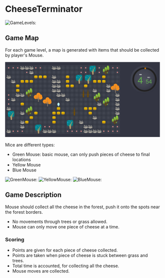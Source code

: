 # CheeseTerminator

![GameLevels:](https://github.com/TeamHeracles/Team-Work/blob/master/images/levels.jpg)


## Game Map

For each game level, a map is generated with items that should be collected by player's Mouse.

![CheeseTerminator:](https://github.com/TeamHeracles/Team-Work/blob/master/images/CheeseTerminator.jpg)

Mice are different types:
- Green Mouse: basic mouse, can only push pieces of cheese to final locations
- Yellow Mouse
- Blue Mouse

![GreenMouse:](https://github.com/TeamHeracles/Team-Work/blob/master/images/mouse_green.png)
![YellowMouse:](https://github.com/TeamHeracles/Team-Work/blob/master/images/mouse_yellow.png)
![BlueMouse:](https://github.com/TeamHeracles/Team-Work/blob/master/images/mouse_blue.png)


## Game Description

Mouse should collect all the cheese in the forest, push it onto the spots near the forest borders.
* No movements through trees or grass allowed.
* Mouse can only move one piece of cheese at a time.



### Scoring

* Points are given for each piece of cheese collected.
* Points are taken when piece of cheese is stuck between grass and trees.
* Total time is accounted, for collecting all the cheese.
* Mouse moves are collected.
